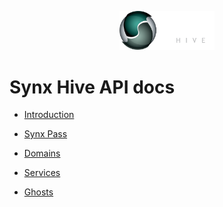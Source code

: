 <p align="center">
  <img src="source/images/logo-horizontal.png" alt="Synx Hive" width="30%">
</p>

# Synx Hive API docs

* [Introduction](https://norniras.github.io/synx-hive-api-docs/#introduction)

* [Synx Pass](https://norniras.github.io/synx-hive-api-docs/#synx-pass)

* [Domains](https://norniras.github.io/synx-hive-api-docs/#domains)

* [Services](https://norniras.github.io/synx-hive-api-docs/#services)

* [Ghosts](https://norniras.github.io/synx-hive-api-docs/#ghosts)
